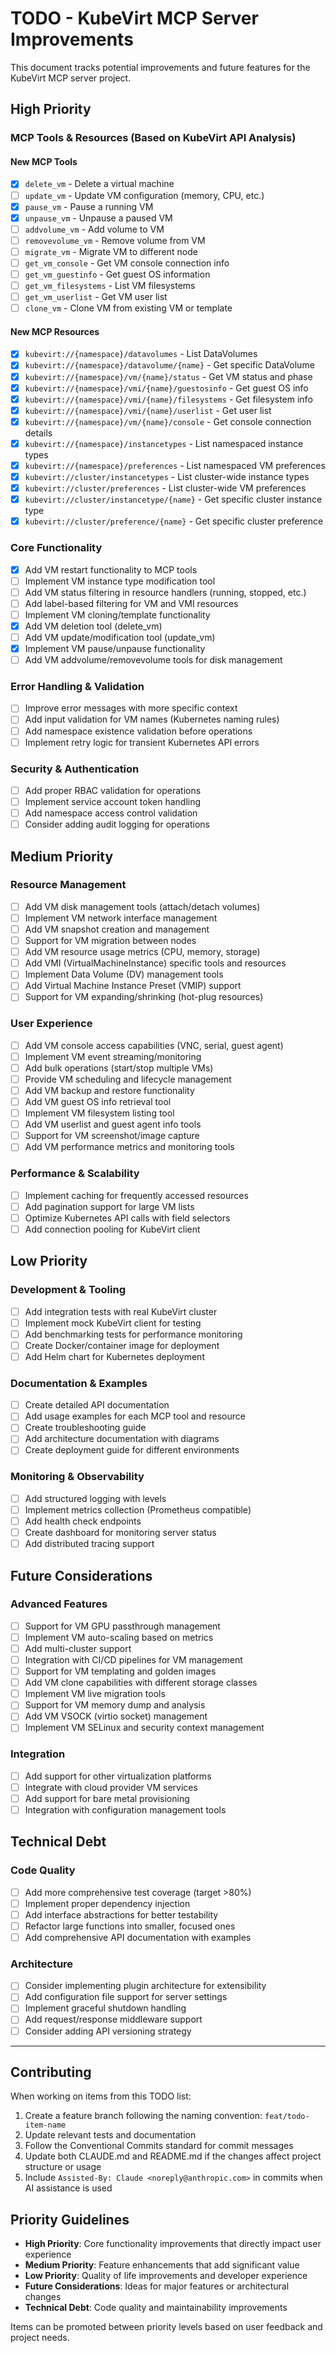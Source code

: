 # TODO - KubeVirt MCP Server Improvements

This document tracks potential improvements and future features for the KubeVirt MCP server project.

## High Priority

### MCP Tools & Resources (Based on KubeVirt API Analysis)

#### New MCP Tools
- [x] `delete_vm` - Delete a virtual machine
- [ ] `update_vm` - Update VM configuration (memory, CPU, etc.)
- [x] `pause_vm` - Pause a running VM
- [x] `unpause_vm` - Unpause a paused VM
- [ ] `addvolume_vm` - Add volume to VM
- [ ] `removevolume_vm` - Remove volume from VM
- [ ] `migrate_vm` - Migrate VM to different node
- [ ] `get_vm_console` - Get VM console connection info
- [ ] `get_vm_guestinfo` - Get guest OS information
- [ ] `get_vm_filesystems` - List VM filesystems
- [ ] `get_vm_userlist` - Get VM user list
- [ ] `clone_vm` - Clone VM from existing VM or template

#### New MCP Resources
- [x] `kubevirt://{namespace}/datavolumes` - List DataVolumes
- [x] `kubevirt://{namespace}/datavolume/{name}` - Get specific DataVolume
- [x] `kubevirt://{namespace}/vm/{name}/status` - Get VM status and phase
- [x] `kubevirt://{namespace}/vmi/{name}/guestosinfo` - Get guest OS info
- [x] `kubevirt://{namespace}/vmi/{name}/filesystems` - Get filesystem info
- [x] `kubevirt://{namespace}/vmi/{name}/userlist` - Get user list
- [x] `kubevirt://{namespace}/vm/{name}/console` - Get console connection details
- [x] `kubevirt://{namespace}/instancetypes` - List namespaced instance types
- [x] `kubevirt://{namespace}/preferences` - List namespaced VM preferences
- [x] `kubevirt://cluster/instancetypes` - List cluster-wide instance types
- [x] `kubevirt://cluster/preferences` - List cluster-wide VM preferences
- [x] `kubevirt://cluster/instancetype/{name}` - Get specific cluster instance type
- [x] `kubevirt://cluster/preference/{name}` - Get specific cluster preference

### Core Functionality
- [x] Add VM restart functionality to MCP tools
- [ ] Implement VM instance type modification tool
- [ ] Add VM status filtering in resource handlers (running, stopped, etc.)
- [ ] Add label-based filtering for VM and VMI resources
- [ ] Implement VM cloning/template functionality
- [x] Add VM deletion tool (delete_vm)
- [ ] Add VM update/modification tool (update_vm)
- [x] Implement VM pause/unpause functionality
- [ ] Add VM addvolume/removevolume tools for disk management

### Error Handling & Validation
- [ ] Improve error messages with more specific context
- [ ] Add input validation for VM names (Kubernetes naming rules)
- [ ] Add namespace existence validation before operations
- [ ] Implement retry logic for transient Kubernetes API errors

### Security & Authentication
- [ ] Add proper RBAC validation for operations
- [ ] Implement service account token handling
- [ ] Add namespace access control validation
- [ ] Consider adding audit logging for operations

## Medium Priority

### Resource Management
- [ ] Add VM disk management tools (attach/detach volumes)
- [ ] Implement VM network interface management
- [ ] Add VM snapshot creation and management
- [ ] Support for VM migration between nodes
- [ ] Add VM resource usage metrics (CPU, memory, storage)
- [ ] Add VMI (VirtualMachineInstance) specific tools and resources
- [ ] Implement Data Volume (DV) management tools
- [ ] Add Virtual Machine Instance Preset (VMIP) support
- [ ] Support for VM expanding/shrinking (hot-plug resources)

### User Experience
- [ ] Add VM console access capabilities (VNC, serial, guest agent)
- [ ] Implement VM event streaming/monitoring
- [ ] Add bulk operations (start/stop multiple VMs)
- [ ] Provide VM scheduling and lifecycle management
- [ ] Add VM backup and restore functionality
- [ ] Add VM guest OS info retrieval tool
- [ ] Implement VM filesystem listing tool
- [ ] Add VM userlist and guest agent info tools
- [ ] Support for VM screenshot/image capture
- [ ] Add VM performance metrics and monitoring tools

### Performance & Scalability
- [ ] Implement caching for frequently accessed resources
- [ ] Add pagination support for large VM lists
- [ ] Optimize Kubernetes API calls with field selectors
- [ ] Add connection pooling for KubeVirt client

## Low Priority

### Development & Tooling
- [ ] Add integration tests with real KubeVirt cluster
- [ ] Implement mock KubeVirt client for testing
- [ ] Add benchmarking tests for performance monitoring
- [ ] Create Docker/container image for deployment
- [ ] Add Helm chart for Kubernetes deployment

### Documentation & Examples
- [ ] Create detailed API documentation
- [ ] Add usage examples for each MCP tool and resource
- [ ] Create troubleshooting guide
- [ ] Add architecture documentation with diagrams
- [ ] Create deployment guide for different environments

### Monitoring & Observability
- [ ] Add structured logging with levels
- [ ] Implement metrics collection (Prometheus compatible)
- [ ] Add health check endpoints
- [ ] Create dashboard for monitoring server status
- [ ] Add distributed tracing support

## Future Considerations

### Advanced Features
- [ ] Support for VM GPU passthrough management
- [ ] Implement VM auto-scaling based on metrics
- [ ] Add multi-cluster support
- [ ] Integration with CI/CD pipelines for VM management
- [ ] Support for VM templating and golden images
- [ ] Add VM clone capabilities with different storage classes
- [ ] Implement VM live migration tools
- [ ] Support for VM memory dump and analysis
- [ ] Add VM VSOCK (virtio socket) management
- [ ] Implement VM SELinux and security context management

### Integration
- [ ] Add support for other virtualization platforms
- [ ] Integrate with cloud provider VM services
- [ ] Add support for bare metal provisioning
- [ ] Integration with configuration management tools

## Technical Debt

### Code Quality
- [ ] Add more comprehensive test coverage (target >80%)
- [ ] Implement proper dependency injection
- [ ] Add interface abstractions for better testability
- [ ] Refactor large functions into smaller, focused ones
- [ ] Add comprehensive API documentation with examples

### Architecture
- [ ] Consider implementing plugin architecture for extensibility
- [ ] Add configuration file support for server settings
- [ ] Implement graceful shutdown handling
- [ ] Add request/response middleware support
- [ ] Consider adding API versioning strategy

---

## Contributing

When working on items from this TODO list:

1. Create a feature branch following the naming convention: `feat/todo-item-name`
2. Update relevant tests and documentation
3. Follow the Conventional Commits standard for commit messages
4. Update both CLAUDE.md and README.md if the changes affect project structure or usage
5. Include `Assisted-By: Claude <noreply@anthropic.com>` in commits when AI assistance is used

## Priority Guidelines

- **High Priority**: Core functionality improvements that directly impact user experience
- **Medium Priority**: Feature enhancements that add significant value
- **Low Priority**: Quality of life improvements and developer experience
- **Future Considerations**: Ideas for major features or architectural changes
- **Technical Debt**: Code quality and maintainability improvements

Items can be promoted between priority levels based on user feedback and project needs.